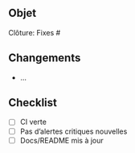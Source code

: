 ## Objet
Clôture: Fixes #<issue-id>


## Changements
- ...


## Checklist
- [ ] CI verte
- [ ] Pas d’alertes critiques nouvelles
- [ ] Docs/README mis à jour